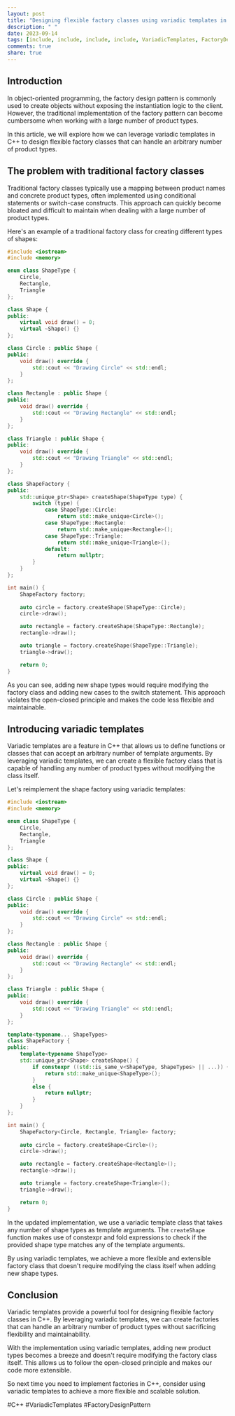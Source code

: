 ```yaml
---
layout: post
title: "Designing flexible factory classes using variadic templates in C++"
description: " "
date: 2023-09-14
tags: [include, include, include, include, VariadicTemplates, FactoryDesignPattern]
comments: true
share: true
---
```


## Introduction

In object-oriented programming, the factory design pattern is commonly used to create objects without exposing the instantiation logic to the client. However, the traditional implementation of the factory pattern can become cumbersome when working with a large number of product types. 

In this article, we will explore how we can leverage variadic templates in C++ to design flexible factory classes that can handle an arbitrary number of product types.

## The problem with traditional factory classes

Traditional factory classes typically use a mapping between product names and concrete product types, often implemented using conditional statements or switch-case constructs. This approach can quickly become bloated and difficult to maintain when dealing with a large number of product types.

Here's an example of a traditional factory class for creating different types of shapes:

```cpp
#include <iostream>
#include <memory>

enum class ShapeType {
    Circle,
    Rectangle,
    Triangle
};

class Shape {
public:
    virtual void draw() = 0;
    virtual ~Shape() {}
};

class Circle : public Shape {
public:
    void draw() override {
        std::cout << "Drawing Circle" << std::endl;
    }
};

class Rectangle : public Shape {
public:
    void draw() override {
        std::cout << "Drawing Rectangle" << std::endl;
    }
};

class Triangle : public Shape {
public:
    void draw() override {
        std::cout << "Drawing Triangle" << std::endl;
    }
};

class ShapeFactory {
public:
    std::unique_ptr<Shape> createShape(ShapeType type) {
        switch (type) {
            case ShapeType::Circle:
                return std::make_unique<Circle>();
            case ShapeType::Rectangle:
                return std::make_unique<Rectangle>();
            case ShapeType::Triangle:
                return std::make_unique<Triangle>();
            default:
                return nullptr;
        }
    }
};

int main() {
    ShapeFactory factory;
    
    auto circle = factory.createShape(ShapeType::Circle);
    circle->draw();

    auto rectangle = factory.createShape(ShapeType::Rectangle);
    rectangle->draw();

    auto triangle = factory.createShape(ShapeType::Triangle);
    triangle->draw();

    return 0;
}
```

As you can see, adding new shape types would require modifying the factory class and adding new cases to the switch statement. This approach violates the open-closed principle and makes the code less flexible and maintainable.

## Introducing variadic templates

Variadic templates are a feature in C++ that allows us to define functions or classes that can accept an arbitrary number of template arguments. By leveraging variadic templates, we can create a flexible factory class that is capable of handling any number of product types without modifying the class itself.

Let's reimplement the shape factory using variadic templates:

```cpp
#include <iostream>
#include <memory>

enum class ShapeType {
    Circle,
    Rectangle,
    Triangle
};

class Shape {
public:
    virtual void draw() = 0;
    virtual ~Shape() {}
};

class Circle : public Shape {
public:
    void draw() override {
        std::cout << "Drawing Circle" << std::endl;
    }
};

class Rectangle : public Shape {
public:
    void draw() override {
        std::cout << "Drawing Rectangle" << std::endl;
    }
};

class Triangle : public Shape {
public:
    void draw() override {
        std::cout << "Drawing Triangle" << std::endl;
    }
};

template<typename... ShapeTypes>
class ShapeFactory {
public:
    template<typename ShapeType>
    std::unique_ptr<Shape> createShape() {
        if constexpr ((std::is_same_v<ShapeType, ShapeTypes> || ...)) {
            return std::make_unique<ShapeType>();
        }
        else {
            return nullptr;
        }
    }
};

int main() {
    ShapeFactory<Circle, Rectangle, Triangle> factory;
    
    auto circle = factory.createShape<Circle>();
    circle->draw();

    auto rectangle = factory.createShape<Rectangle>();
    rectangle->draw();

    auto triangle = factory.createShape<Triangle>();
    triangle->draw();

    return 0;
}
```

In the updated implementation, we use a variadic template class that takes any number of shape types as template arguments. The `createShape` function makes use of constexpr and fold expressions to check if the provided shape type matches any of the template arguments.

By using variadic templates, we achieve a more flexible and extensible factory class that doesn't require modifying the class itself when adding new shape types.

## Conclusion

Variadic templates provide a powerful tool for designing flexible factory classes in C++. By leveraging variadic templates, we can create factories that can handle an arbitrary number of product types without sacrificing flexibility and maintainability.

With the implementation using variadic templates, adding new product types becomes a breeze and doesn't require modifying the factory class itself. This allows us to follow the open-closed principle and makes our code more extensible. 

So next time you need to implement factories in C++, consider using variadic templates to achieve a more flexible and scalable solution.

#C++ #VariadicTemplates #FactoryDesignPattern